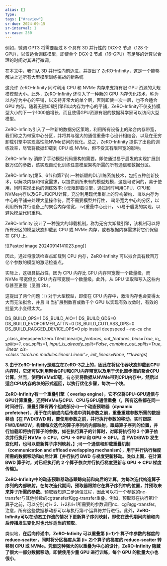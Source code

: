 ```yaml
---
alias: []
Type: 
tags: ["#review"]
sr-due: 2024-09-15
sr-interval: 1
sr-ease: 250
---
```


例如，微调 GPT3 将需要超过 8 个具有 3D 并行性的 DGX-2 节点（128 个 GPU），以仅适合训练模型，即使单个 DGX-2 节点（16-GPU）有足够的计算以合理的时间对其进行微调。

在本文中，我们从 3D 并行性向前迈进，并提出了 ZeRO-Infinity，这是一个能够解决上述所有大型模型训练挑战的新系统

这允许 ZeRO-Infinity 同时利用 CPU 和 NVMe 内存来支持有限 GPU 资源的大规模模型大小。此外，ZeRO-Infinity 还引入了一种新的 GPU 内存优化技术，称为以内存为中心的平铺，以支持非常大的单个层，否则即使一次一层，也不会适合 GPU 内存。随着无限卸载引擎和以内存为中心的平铺，ZeRO-Infinity不仅支持模型大小的下一个1000倍增长，而且使得GPU资源有限的数据科学家可以访问大型模型。

ZeRO-Infinity引入了一种新的数据分区策略，利用所有设备上的聚合内存带宽，我们称之为带宽中心分区，并将其与强大的通信重叠中心设计相结合，以及在无穷卸载引擎中实现高性能NVMe访问的优化。总之，ZeRO-Infinity 提供了出色的训练效率，尽管将数据卸载到 CPU 或 NVMe，但不受其有限带宽的影响。

ZeRO-Infinity 消除了手动模型代码重构的需要，即使通过易于启发的实现扩展到数万亿的参数，该实现自动化训练任意模型架构所需的所有通信和数据分区。

ZeRO-Infinity(第5、6节和第7节):一种新颖的DL训练系统技术，包括五种创新技术，以解决内存和带宽需求，以提供前所未有的模型规模，这是可访问的，易于使用，同时实现出色的训练效率:
i)无限卸载引擎，通过同时利用GPU、CPU和NVMe内存以及GPU和CPU计算，充分利用现代集群上的异构架构，
ii)以内存为中心的平铺来处理大量操作符，而不需要模型并行性，
iii)带宽为中心的分区，以利用所有并行设备上的聚合内存带宽，
iv)重叠中心设计，
v)易于启发的实现，以避免模型代码重构。


ZeRO-Infinity 设计了一种强大的卸载机制，称为无穷大卸载引擎，该机制可以将所有分区的模型状态卸载到 CPU 或 NVMe 内存，或者根据内存需求将它们保留在 GPU 上。

![[Pasted image 20240914141023.png]]

因此，通过将激活检查点卸载到 CPU 内存，ZeRO-Infinity 可以拟合具有数百万亿个参数的模型的激活检查点。

实际上，这极具挑战性，因为 CPU 内存比 GPU 内存带宽慢一个数量级，而 NVMe 带宽但比 CPU 内存带宽慢一个数量级。此外，从 GPU 读取和写入这些内存甚至更慢（见图 2b）。

这提出了两个问题：i) 对于大型模型，即使在 CPU 内存中，激活内存也会变得太大而无法拟合，并且 ii) 当扩展到数百或数千个 GPU 以实现有效收敛时，有效的批量大小变得太大。


DS_BUILD_OPS=1 DS_BUILD_AIO=1 DS_BUILD_GDS=0 DS_BUILD_EVOFORMER_ATTN=0  DS_BUILD_CUTLASS_OPS=0 DS_BUILD_RAGGED_DEVICE_OPS=0 pip install deepspeed --no-ca
che


_class_deepspeed.zero.TiledLinear(_in_features_, _out_features_, _bias=True_, _in_splits=1_, _out_splits=1_, _input_is_already_split=False_, _combine_out_splits=True_, _linear_cls=<class 'torch.nn.modules.linear.Linear'>_, _init_linear=None_, _**kwargs_)

**3.由于ZeRO-Infinity是建立在ZeRO-3之上的，因此在将优化器状态卸载到CPU内存时，它还可以利用聚合GPU和CPU内存带宽以及用于优化器步骤的聚合CPU计算**。然而，**使用NVMe卸载**，有必要**将数据从NVMe带到CPU内存中，然后以适合CPU内存的块的形式返回，以执行优化步骤，每次一个块**。

**ZeRO-Infinity有一个重叠引擎（** **overlap engine），它不仅将GPU-GPU通信与GPU计算重叠，还将NVMe与CPU、CPU与GPU通信重叠（，所有这些都在同一时间进行**。**重叠引擎有两个组成部分:i)一个动态预取器（dynamic prefetcher），用于在向前或向后传递中消耗参数之前，重叠重建参数所需的数据移动【在 FWD/BWD 时，要使用参数之前，并行执行参数的移动。实时跟踪 FWD/BWDW，构建每次迭代的算子序列的内部映射，跟踪算子序列的位置，并行加载即将执行算子的参数，如在执行算子的计算时，对即将执行的 3 个算子依次并行执行 NVMe → CPU，CPU → GPU 和 GPU → GPU。当 FWD/BWD 发生变化时，也可以更新算子序列映射。】;ii)一个通信和卸载重叠机制（communication and offload overlapping mechanism），用于并行执行梯度所需的数据移动和向后计算【并行执行 BWD 与梯度更新移动。类似上面，在计算 BWD 算子时，对已经执行的 2 个算子依次并行执行梯度更新与 GPU → CPU 梯度传输】。**


**ZeRO-Infinity中的动态预取器动态跟踪向前和向后的计算，为每次迭代构造算子序列的内部映射。在每次迭代期间，预取器跟踪它在算子序列中的位置，并预取未来算子所需的参数**。预取器知道三步通信过程，因此可以将一个参数的nc-transfer与其他参数的cgtransfer和gg-transfer重叠。例如，预取器在执行第i个算子之前，可以分别对i+ 3、i+2和i+1所需要的参数调用nc、cg和gg-transfer。注意，所有这些数据移动都可以与执行第i个运算符并行进行。此外，**ZeRO-Infinity可以在动态工作流的情况下更新算子序列映射，即使在迭代期间向前和向后传播发生变化时也允许适当的预取**。

类似地，**在后向传递中，ZeRO-Infinity 可以重叠第 (i+1)个 算子中参数的梯度的 reduce-scatter，同时将分区梯度从第 (i+ 2)个算子的梯度的 reduce-scatter 转移到 CPU 或 NVMe。凭借这种强大的以重叠为中心的设计，ZeRO-Infinity 隐藏了很大一部分数据移动，即使使用少量 GPU 进行训练，每个 GPU 的批量大小也很小**。